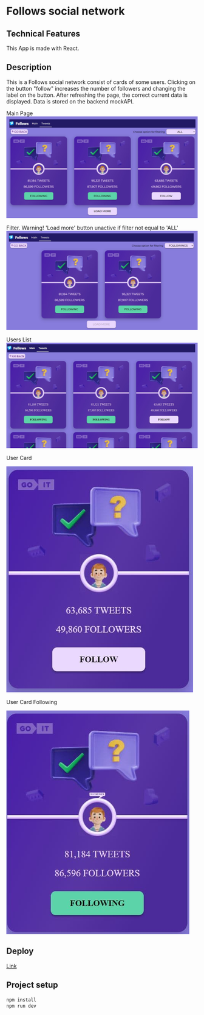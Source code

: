 # Follows social network

## Technical Features

This App is made with React.

## Description

This is a Follows social network consist of cards of some users. Сlicking on the
button "follow" increases the number of followers and changing the label on the
button. After refreshing the page, the correct current data is displayed. Data
is stored on the backend mockAPI.

Main Page ![Main Page](./assets/main-page.JPG)

Filter. Warning! 'Load more' button unactive if filter not equal to 'ALL'
![Filter](./assets/filter.jpg)

Users List ![Users List](./assets/users-list.jpg)

User Card

![User Card](./assets/user-card.jpg)

User Card Following

![User Card Following](./assets/user-card-following.jpg)

## Deploy

[Link](https://yaroslav12002.github.io/practice-follows-project/)

## Project setup

```
npm install
npm run dev
```
